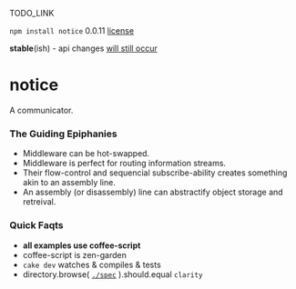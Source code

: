 TODO_LINK

`npm install notice` 0.0.11 [license](./license)

**stable**(ish) - api changes [will still occur](./spec/notice/hub#the-capsule-subconfig)

notice
======

A communicator.


### The Guiding Epiphanies

* Middleware can be hot-swapped.
* Middleware is perfect for routing information streams.
* Their flow-control and sequencial subscribe-ability creates something akin to an assembly line.
* An assembly (or disassembly) line can abstractify object storage and retreival.


### Quick Faqts

* **all examples use coffee-script**
* coffee-script is zen-garden
* `cake dev` watches & compiles & tests
* directory.browse( [`./spec`](./spec) ).should.equal `clarity`

